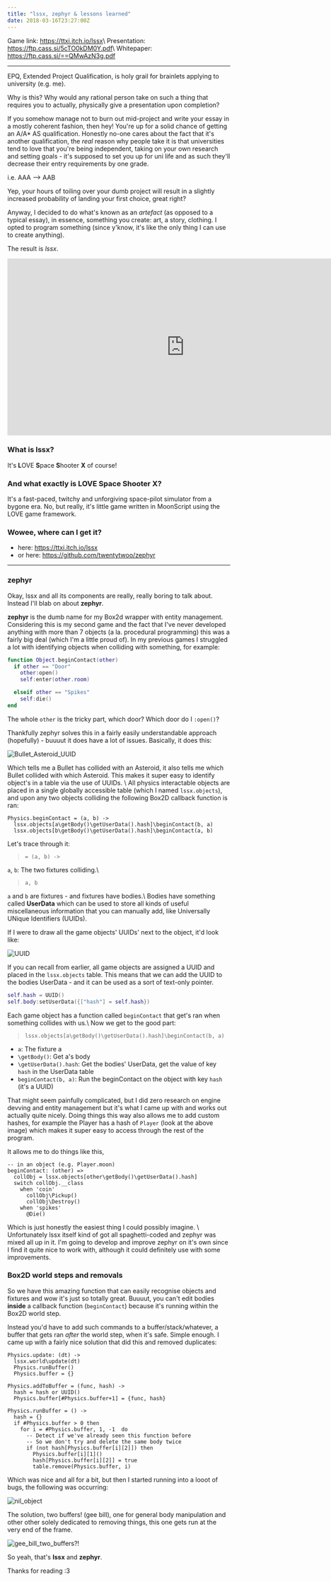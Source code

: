 ```yaml
---
title: "lssx, zephyr & lessons learned"
date: 2018-03-16T23:27:00Z
---
```


Game link: <https://ttxi.itch.io/lssx>\\ Presentation:
<https://ftp.cass.si/5cTO0kDM0Y.pdf>\\ Whitepaper:
<https://ftp.cass.si/==QMwAzN3g.pdf>

---

EPQ, Extended Project Qualification, is holy grail for brainlets applying to
university (e.g. me).

Why is this? Why would any rational person take on such a thing that requires
you to actually, physically give a presentation upon completion?

If you somehow manage not to burn out mid-project and write your essay in a
mostly coherent fashion, then hey! You're up for a solid chance of getting an
A/A\* AS qualification. Honestly no-one cares about the fact that it's another
qualification, the _real_ reason why people take it is that universities tend to
love that you're being independent, taking on your own research and setting
goals - it's supposed to set you up for uni life and as such they'll decrease
their entry requirements by one grade.

i.e. AAA --> AAB

Yep, your hours of toiling over your dumb project will result in a slightly
increased probability of landing your first choice, great right?

Anyway, I decided to do what's known as an _artefact_ (as opposed to a typical
essay), in essence, something you create: art, a story, clothing. I opted to
program something (since y'know, it's like the only thing I can use to create
anything).

The result is _lssx_.

<iframe width="800" height="400" src="https://www.youtube.com/embed/t9O3deN-wH0" frameborder="0" allow="accelerometer; autoplay; clipboard-write; encrypted-media; gyroscope; picture-in-picture" allowfullscreen></iframe>

### What is lssx?

It's **L**OVE **S**pace **S**hooter **X** of course!

### And what exactly is LOVE Space Shooter X?

It's a fast-paced, twitchy and unforgiving space-pilot simulator from a bygone
era. No, but really, it's little game written in MoonScript using the LOVE game
framework.

### Wowee, where can I get it?

- here: <https://ttxi.itch.io/lssx>
- or here: <https://github.com/twentytwoo/zephyr>

---

### zephyr

Okay, lssx and all its components are really, really boring to talk about.
Instead I'll blab on about **zephyr**.

**zephyr** is the dumb name for my Box2d wrapper with entity management.
Considering this is my second game and the fact that I've never developed
anything with more than 7 objects (a la. procedural programming) this was a
fairly big deal (which I'm a little proud of). In my previous games I struggled
a lot with identifying objects when colliding with something, for example:

```lua
function Object.beginContact(other)
  if other == "Door"
    other:open()
    self:enter(other.room)

  elseif other == "Spikes"
    self:die()
end
```

The whole `other` is the tricky part, which door? Which door do I `:open()`?

Thankfully zephyr solves this in a fairly easily understandable approach
(hopefully) - buuuut it does have a lot of issues. Basically, it does this:

![Bullet_Asteroid_UUID](https://ftp.cass.si/==wNycTM4A.png)

Which tells me a Bullet has collided with an Asteroid, it also tells me which
Bullet collided with which Asteroid. This makes it super easy to identify
object's in a table via the use of UUIDs. \\ All physics interactable objects
are placed in a single globally accessible table (which I named `lssx.objects`),
and upon any two objects colliding the following Box2D callback function is ran:

```moon
Physics.beginContact = (a, b) ->
  lssx.objects[a\getBody()\getUserData().hash]\beginContact(b, a)
  lssx.objects[b\getBody()\getUserData().hash]\beginContact(a, b)
```

Let's trace through it:

> `= (a, b) ->`

`a`, `b`: The two fixtures colliding.\\

> `a, b`

`a` and `b` are fixtures - and fixtures have bodies.\\ Bodies have something
called **UserData** which can be used to store all kinds of useful miscellaneous
information that you can manually add, like Universally UNique Identifiers
(UUIDs).

If I were to draw all the game objects' UUIDs' next to the object, it'd look
like:

![UUID](https://ftp.cass.si/=MTMyIDMwM.png)

If you can recall from earlier, all game objects are assigned a UUID and placed
in the `lssx.objects` table. This means that we can add the UUID to the bodies
UserData - and it can be used as a sort of text-only pointer.

```lua
self.hash = UUID()
self.body:setUserData({["hash"] = self.hash})
```

Each game object has a function called `beginContact` that get's ran when
something collides with us.\\ Now we get to the good part:

> `lssx.objects[a\getBody()\getUserData().hash]\beginContact(b, a)`

- `a`: The fixture a
- `\getBody()`: Get a's body
- `\getUserData().hash`: Get the bodies' UserData, get the value of key `hash`
  in the UserData table
- `beginContact(b, a)`: Run the beginContact on the object with key `hash` (it's
  a UUID)

That might seem painfully complicated, but I did zero research on engine devving
and entity management but it's what I came up with and works out actually quite
nicely. Doing things this way also allows me to add custom hashes, for example
the Player has a hash of `Player` (look at the above image) which makes it super
easy to access through the rest of the program.

It allows me to do things like this,

```moon
-- in an object (e.g. Player.moon)
beginContact: (other) =>
  collObj = lssx.objects[other\getBody()\getUserData().hash]
  switch collObj.__class
    when 'coin'
      collObj\Pickup()
      collObj\Destroy()
    when 'spikes'
      @Die()
```

Which is just honestly the easiest thing I could possibly imagine. \\
Unfortunately lssx itself kind of got all spaghetti-coded and zephyr was mixed
all up in it. I'm going to develop and improve zephyr on it's own since I find
it quite nice to work with, although it could definitely use with some
improvements.

### Box2D world steps and removals

So we have this amazing function that can easily recognise objects and fixtures
and wow it's just so totally great. Buuuut, you can't edit bodies **inside** a
callback function (`beginContact`) because it's running within the Box2D world
step.

Instead you'd have to add such commands to a buffer/stack/whatever, a buffer
that gets ran _after_ the world step, when it's safe. Simple enough. I came up
with a fairly nice solution that did this and removed duplicates:

```moon
Physics.update: (dt) ->
  lssx.world\update(dt)
  Physics.runBuffer()
  Physics.buffer = {}

Physics.addToBuffer = (func, hash) ->
  hash = hash or UUID()
  Physics.buffer[#Physics.buffer+1] = {func, hash}

Physics.runBuffer = () ->
  hash = {}
  if #Physics.buffer > 0 then
    for i = #Physics.buffer, 1, -1  do
      -- Detect if we've already seen this function before
      -- So we don't try and delete the same body twice
      if (not hash[Physics.buffer[i][2]]) then
        Physics.buffer[i][1]()
        hash[Physics.buffer[i][2]] = true
        table.remove(Physics.buffer, i)
```

Which was nice and all for a bit, but then I started running into a looot of
bugs, the following was occurring:

![nil_object](https://ftp.cass.si/=YjN0QTM5I.png)

The solution, two buffers! (gee bill), one for general body manipulation and
other other solely dedicated to removing things, this one gets run at the very
end of the frame.

![gee_bill_two_buffers?!](https://ftp.cass.si/yUzNzQTOyQ.png)

So yeah, that's **lssx** and **zephyr**.

Thanks for reading :3
